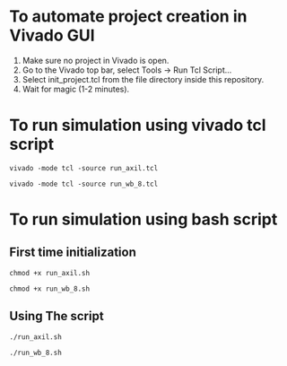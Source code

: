 # To automate project creation in Vivado GUI
1. Make sure no project in Vivado is open.
2. Go to the Vivado top bar, select Tools ->  Run Tcl Script...
3. Select init_project.tcl from the file directory inside this repository.
4. Wait for magic (1-2 minutes).

# To run simulation using vivado tcl script
```
vivado -mode tcl -source run_axil.tcl
```
```
vivado -mode tcl -source run_wb_8.tcl
```

# To run simulation using bash script
## First time initialization
```
chmod +x run_axil.sh
```
```
chmod +x run_wb_8.sh
```

## Using The script
```
./run_axil.sh
```
```
./run_wb_8.sh
```
